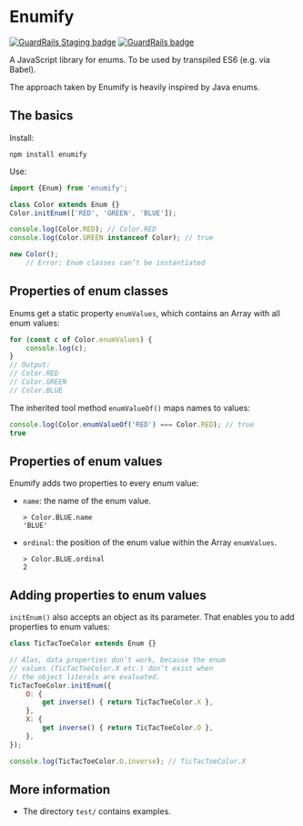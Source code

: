 # Enumify

[![GuardRails Staging badge](https://badges.staging.guardrails.io/fictional-tribble/rauschma--enumify.svg)](https://www.staging.guardrails.io) [![GuardRails badge](https://badges.production.guardrails.io/fictional-tribble/rauschma--enumify.svg)](https://www.guardrails.io)

A JavaScript library for enums. To be used by transpiled ES6 (e.g. via Babel).

The approach taken by Enumify is heavily inspired by Java enums.

## The basics

Install:

```text
npm install enumify
```

Use:

```js
import {Enum} from 'enumify';

class Color extends Enum {}
Color.initEnum(['RED', 'GREEN', 'BLUE']);

console.log(Color.RED); // Color.RED
console.log(Color.GREEN instanceof Color); // true

new Color();
    // Error: Enum classes can’t be instantiated
```

## Properties of enum classes

Enums get a static property `enumValues`, which contains an Array with all enum values:

```js
for (const c of Color.enumValues) {
    console.log(c);
}
// Output:
// Color.RED
// Color.GREEN
// Color.BLUE
```

The inherited tool method `enumValueOf()` maps names to values:

```js
console.log(Color.enumValueOf('RED') === Color.RED); // true
true
```

## Properties of enum values

Enumify adds two properties to every enum value:

* `name`: the name of the enum value.

    ```repl
    > Color.BLUE.name
    'BLUE'
    ```

* `ordinal`: the position of the enum value within the Array `enumValues`.

    ```repl
    > Color.BLUE.ordinal
    2
    ```

## Adding properties to enum values

`initEnum()` also accepts an object as its parameter. That enables you to add properties to enum values:

```js
class TicTacToeColor extends Enum {}

// Alas, data properties don’t work, because the enum
// values (TicTacToeColor.X etc.) don’t exist when
// the object literals are evaluated.
TicTacToeColor.initEnum({
    O: {
        get inverse() { return TicTacToeColor.X },
    },
    X: {
        get inverse() { return TicTacToeColor.O },
    },
});

console.log(TicTacToeColor.O.inverse); // TicTacToeColor.X
```

## More information

* The directory `test/` contains examples.